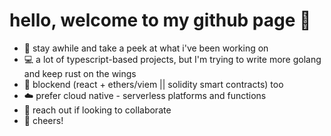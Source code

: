 # hello, welcome to my github page 🌊
- 🌴 stay awhile and take a peek at what i've been working on
- 💻 a lot of typescript-based projects, but I'm trying to write more golang and keep rust on the wings
- 📄 blockend (react + ethers/viem || solidity smart contracts) too
- ☁️ prefer cloud native - serverless platforms and functions
- 🤝 reach out if looking to collaborate
- 🍻 cheers!
